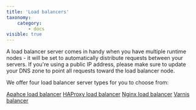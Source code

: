 ```yaml
---
title: 'Load balancers'
taxonomy:
    category:
        - docs
visible: true
---
```


A load balancer server comes in handy when you have multiple runtime nodes - it will be set to automatically distribute requests between your servers. If you're using a public IP address, please make sure to update your DNS zone to point all requests toward the load balancer node.

We offer four load balancer server types for you to choose from:

[Apahce load balancer](https://enscale.com/docs/10/load-balancers/apache-balancer/)
[HAProxy load balancer](https://enscale.com/docs/10/load-balancers/haproxy)
[Nginx load balancer](https://enscale.com/docs/10/load-balancers/nginx-balancer)
[Varnis balancer](https://enscale.com/docs/10/load-balancers/varnish)



